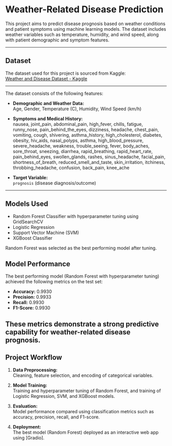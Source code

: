 # Weather-Related Disease Prediction

This project aims to predict disease prognosis based on weather conditions and patient symptoms using machine learning models. The dataset includes weather variables such as temperature, humidity, and wind speed, along with patient demographic and symptom features.

---

## Dataset


The dataset used for this project is sourced from Kaggle:  
[Weather and Disease Dataset - Kaggle](https://www.kaggle.com/datasets/orvile/weather-related-disease-prediction-dataset)  

---
The dataset consists of the following features:

- **Demographic and Weather Data:**  
  Age, Gender, Temperature (C), Humidity, Wind Speed (km/h)

- **Symptoms and Medical History:**  
  nausea, joint_pain, abdominal_pain, high_fever, chills, fatigue, runny_nose, pain_behind_the_eyes, dizziness, headache, chest_pain, vomiting, cough, shivering, asthma_history, high_cholesterol, diabetes, obesity, hiv_aids, nasal_polyps, asthma, high_blood_pressure, severe_headache, weakness, trouble_seeing, fever, body_aches, sore_throat, sneezing, diarrhea, rapid_breathing, rapid_heart_rate, pain_behind_eyes, swollen_glands, rashes, sinus_headache, facial_pain, shortness_of_breath, reduced_smell_and_taste, skin_irritation, itchiness, throbbing_headache, confusion, back_pain, knee_ache

- **Target Variable:**  
  `prognosis` (disease diagnosis/outcome)

---

## Models Used

- Random Forest Classifier with hyperparameter tuning using GridSearchCV
- Logistic Regression
- Support Vector Machine (SVM)
- XGBoost Classifier

Random Forest was selected as the best performing model after tuning.

## Model Performance

The best performing model (Random Forest with hyperparameter tuning) achieved the following metrics on the test set:

- **Accuracy:** 0.9930  
- **Precision:** 0.9933  
- **Recall:** 0.9930  
- **F1-Score:** 0.9930  

These metrics demonstrate a strong predictive capability for weather-related disease prognosis.
---

## Project Workflow

1. **Data Preprocessing:**  
   Cleaning, feature selection, and encoding of categorical variables.

2. **Model Training:**  
   Training and hyperparameter tuning of Random Forest, and training of Logistic Regression, SVM, and XGBoost models.

3. **Evaluation:**  
   Model performance compared using classification metrics such as accuracy, precision, recall, and F1-score.

4. **Deployment:**  
   The best model (Random Forest) deployed as an interactive web app using [Gradio].

